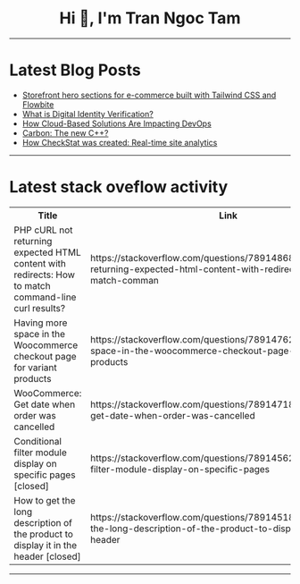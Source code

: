 <h1 align="center">Hi 👋, I'm Tran Ngoc Tam</h1>

---

# Latest Blog Posts 
<!-- BLOG-POST-LIST:START -->
- [Storefront hero sections for e-commerce built with Tailwind CSS and Flowbite](https://dev.to/themesberg/storefront-hero-sections-for-e-commerce-built-with-tailwind-css-and-flowbite-3j8j)
- [What is Digital Identity Verification?](https://dev.to/faceplugin/what-is-digital-identity-verification-lb9)
- [How Cloud-Based Solutions Are Impacting DevOps](https://dev.to/jennife05918349/how-cloud-based-solutions-are-impacting-devops-o92)
- [Carbon: The new C++?](https://dev.to/gyauelvis/carbon-the-new-c-35fn)
- [How CheckStat was created: Real-time site analytics](https://dev.to/filmovtv/how-checkstat-was-created-real-time-site-analytics-3h7d)
<!-- BLOG-POST-LIST:END -->

---

# Latest stack oveflow activity
<table>
  <tr><th>Title</th><th>Link</th></tr>
  <!-- STACKOVERFLOW:START --><tr><td>PHP cURL not returning expected HTML content with redirects: How to match command-line curl results?</td><td>https://stackoverflow.com/questions/78914868/php-curl-not-returning-expected-html-content-with-redirects-how-to-match-comman</td></tr><tr><td>Having more space in the Woocommerce checkout page for variant products</td><td>https://stackoverflow.com/questions/78914762/having-more-space-in-the-woocommerce-checkout-page-for-variant-products</td></tr><tr><td>WooCommerce: Get date when order was cancelled</td><td>https://stackoverflow.com/questions/78914718/woocommerce-get-date-when-order-was-cancelled</td></tr><tr><td>Conditional filter module display on specific pages [closed]</td><td>https://stackoverflow.com/questions/78914562/conditional-filter-module-display-on-specific-pages</td></tr><tr><td>How to get the long description of the product to display it in the header [closed]</td><td>https://stackoverflow.com/questions/78914518/how-to-get-the-long-description-of-the-product-to-display-it-in-the-header</td></tr><!-- STACKOVERFLOW:END -->
</table>

---


